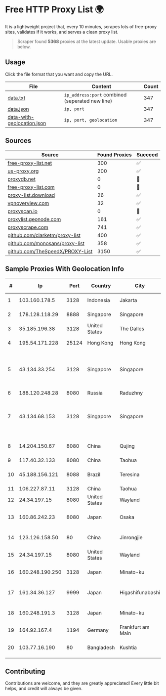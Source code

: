
# Free HTTP Proxy List 🌍

It is a lightweight project that, every 10 minutes, scrapes lots of free-proxy sites, validates if it works, and serves a clean proxy list.


> Scraper found **5368** proxies at the latest update. Usable proxies are below.

## Usage

Click the file format that you want and copy the URL.


|File|Content|Count|
|----|-------|-----|
|[data.txt](https://raw.githubusercontent.com/themiralay/Proxy-List-World/master/data.txt)|`ip_address:port` combined (seperated new line)|347|
|[data.json](https://raw.githubusercontent.com/themiralay/Proxy-List-World/master/data.json)|`ip, port`|347|
|[data-with-geolocation.json](https://raw.githubusercontent.com/themiralay/Proxy-List-World/master/data-with-geolocation.json)|`ip, port, geolocation`|347|

## Sources

|Source|Found Proxies|Succeed|
|------|-------------|-------|
|[free-proxy-list.net](https://free-proxy-list.net)|300|✅|
|[us-proxy.org](https://www.us-proxy.org)|200|✅|
|[proxydb.net](http://proxydb.net)|0|🚫|
|[free-proxy-list.com](https://free-proxy-list.com/?page=&port=&type%5B%5D=http&type%5B%5D=https&up_time=0&search=Search)|0|🚫|
|[proxy-list.download](https://www.proxy-list.download/HTTP)|26|✅|
|[vpnoverview.com](https://vpnoverview.com/privacy/anonymous-browsing/free-proxy-servers)|32|✅|
|[proxyscan.io](https://www.proxyscan.io)|0|🚫|
|[proxylist.geonode.com](https://proxylist.geonode.com/api/proxy-list?limit=300&page=1&sort_by=lastChecked&sort_type=desc&protocols=http,https)|161|✅|
|[proxyscrape.com](https://api.proxyscrape.com/v2/?request=displayproxies&protocol=http&timeout=10000&country=all&ssl=all&anonymity=all)|741|✅|
|[github.com/clarketm/proxy-list](https://raw.githubusercontent.com/clarketm/proxy-list/master/proxy-list-raw.txt)|400|✅|
|[github.com/monosans/proxy-list](https://raw.githubusercontent.com/monosans/proxy-list/main/proxies/http.txt)|358|✅|
|[github.com/TheSpeedX/PROXY-List](https://raw.githubusercontent.com/TheSpeedX/PROXY-List/master/http.txt)|3150|✅|


## Sample Proxies With Geolocation Info

|#|Ip|Port|Country|City|Internet Service Provider|
|-|--|----|-------|----|-------------------------|
|1|103.160.178.5|3128|Indonesia|Jakarta|PT Infonet Nusa Solusindo|
|2|178.128.118.29|8888|Singapore|Singapore|DigitalOcean, LLC|
|3|35.185.196.38|3128|United States|The Dalles|Google LLC|
|4|195.54.171.228|25124|Hong Kong|Hong Kong|M247 Europe SRL|
|5|43.134.33.254|3128|Singapore|Singapore|Shenzhen Tencent Computer Systems Company Limited|
|6|188.120.248.28|8080|Russia|Raduzhny|JSC IOT|
|7|43.134.68.153|3128|Singapore|Singapore|Shenzhen Tencent Computer Systems Company Limited|
|8|14.204.150.67|8080|China|Qujing|China Unicom Yunnan Province Network|
|9|117.40.32.133|8080|China|Taohua|Chinanet|
|10|45.188.156.121|8088|Brazil|Teresina|Marcelo & Renato Digital Net LTDA|
|11|106.227.87.11|3128|China|Taohua|China Telecom|
|12|24.34.197.15|8080|United States|Wayland|Comcast Cable Communications|
|13|160.86.242.23|8080|Japan|Osaka|Sony Network Communications Inc|
|14|123.126.158.50|80|China|Jinrongjie|China Unicom Beijing Province Network|
|15|24.34.197.15|8080|United States|Wayland|Comcast Cable Communications|
|16|160.248.190.250|3128|Japan|Minato-ku|NTT PC Communications, Inc.|
|17|161.34.36.127|9999|Japan|Higashifunabashi|NTT PC Communications, Inc.|
|18|160.248.191.3|3128|Japan|Minato-ku|NTT PC Communications, Inc.|
|19|164.92.167.4|1194|Germany|Frankfurt am Main|DigitalOcean, LLC|
|20|103.77.16.190|80|Bangladesh|Kushtia|ICC Communication Ltd|



## Contributing

Contributions are welcome, and they are greatly appreciated! Every
little bit helps, and credit will always be given.

